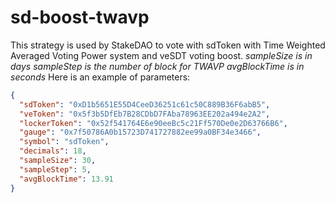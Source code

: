 # sd-boost-twavp

This strategy is used by StakeDAO to vote with sdToken with Time Weighted Averaged Voting Power system and veSDT voting boost.
_sampleSize is in days_
_sampleStep is the number of block for TWAVP_
_avgBlockTime is in seconds_
Here is an example of parameters:

```json
{
  "sdToken": "0xD1b5651E55D4CeeD36251c61c50C889B36F6abB5",
  "veToken": "0x5f3b5DfEb7B28CDbD7FAba78963EE202a494e2A2",
  "lockerToken": "0x52f541764E6e90eeBc5c21Ff570De0e2D63766B6",
  "gauge": "0x7f50786A0b15723D741727882ee99a0BF34e3466",
  "symbol": "sdToken",
  "decimals": 18,
  "sampleSize": 30,
  "sampleStep": 5,
  "avgBlockTime": 13.91
}
```
